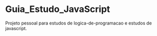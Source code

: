 # Guia_Estudo_JavaScript
Projeto pessoal para estudos de logica-de-programacao e estudos de javascript.
